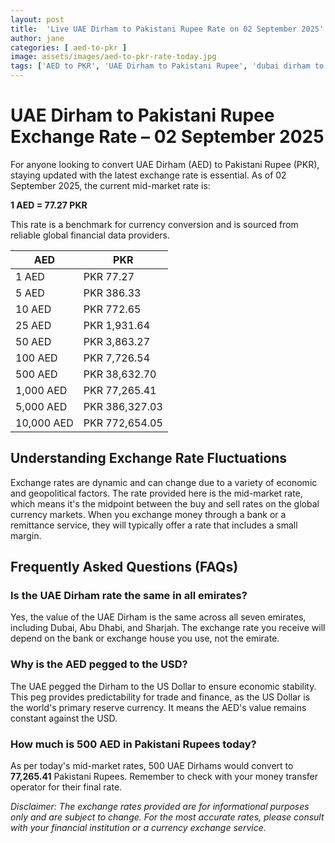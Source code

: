```yaml
---
layout: post
title:  'Live UAE Dirham to Pakistani Rupee Rate on 02 September 2025'
author: jane
categories: [ aed-to-pkr ]
image: assets/images/aed-to-pkr-rate-today.jpg
tags: ['AED to PKR', 'UAE Dirham to Pakistani Rupee', 'dubai dirham to pkr', 'dirham rate in pakistan today', 'uae exchange rate pakistan']
---
```


# UAE Dirham to Pakistani Rupee Exchange Rate – 02 September 2025

For anyone looking to convert UAE Dirham (AED) to Pakistani Rupee (PKR), staying updated with the latest exchange rate is essential. As of 02 September 2025, the current mid-market rate is:

**1 AED = 77.27 PKR**

This rate is a benchmark for currency conversion and is sourced from reliable global financial data providers.

| AED | PKR |
| --- | --- |
| 1 AED | PKR 77.27 |
| 5 AED | PKR 386.33 |
| 10 AED | PKR 772.65 |
| 25 AED | PKR 1,931.64 |
| 50 AED | PKR 3,863.27 |
| 100 AED | PKR 7,726.54 |
| 500 AED | PKR 38,632.70 |
| 1,000 AED | PKR 77,265.41 |
| 5,000 AED | PKR 386,327.03 |
| 10,000 AED | PKR 772,654.05 |


## Understanding Exchange Rate Fluctuations

Exchange rates are dynamic and can change due to a variety of economic and geopolitical factors. The rate provided here is the mid-market rate, which means it's the midpoint between the buy and sell rates on the global currency markets. When you exchange money through a bank or a remittance service, they will typically offer a rate that includes a small margin.

## Frequently Asked Questions (FAQs)

### Is the UAE Dirham rate the same in all emirates?

Yes, the value of the UAE Dirham is the same across all seven emirates, including Dubai, Abu Dhabi, and Sharjah. The exchange rate you receive will depend on the bank or exchange house you use, not the emirate.

### Why is the AED pegged to the USD?

The UAE pegged the Dirham to the US Dollar to ensure economic stability. This peg provides predictability for trade and finance, as the US Dollar is the world's primary reserve currency. It means the AED's value remains constant against the USD.

### How much is 500 AED in Pakistani Rupees today?

As per today's mid-market rates, 500 UAE Dirhams would convert to **77,265.41** Pakistani Rupees. Remember to check with your money transfer operator for their final rate.



*Disclaimer: The exchange rates provided are for informational purposes only and are subject to change. For the most accurate rates, please consult with your financial institution or a currency exchange service.*
